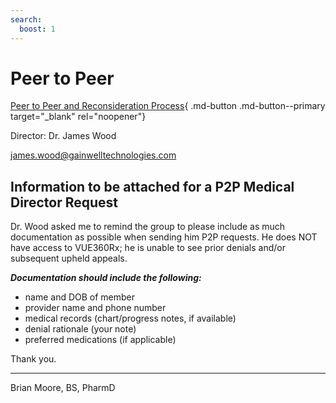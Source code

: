 ```yaml
---
search:
  boost: 1
---
```


# Peer to Peer

[Peer to Peer and Reconsideration Process](https://mygainwell.sharepoint.com.mcas.ms/:w:/r/teams/OHSPBM/_layouts/15/Doc.aspx?sourcedoc=%7B988707F8-45DF-468B-A746-847013345D5D%7D&file=Peer%20to%20Peer%20and%20Reconsideration%20Process%20%20Updated%203-3-23.docx&_DSL=1&action=default&mobileredirect=true){ .md-button .md-button--primary target="_blank" rel="noopener"}

Director: Dr. James Wood 

james.wood@gainwelltechnologies.com

## Information to be attached for a P2P Medical Director Request

Dr. Wood asked me to remind the group to please include as much documentation as possible when sending him P2P requests. He does NOT have access to VUE360Rx; he is unable to see prior denials and/or subsequent upheld appeals. 

***Documentation should include the following:*** 

- name and DOB of member 
- provider name and phone number
- medical records (chart/progress notes, if available) 
- denial rationale (your note) 
- preferred medications (if applicable) 


Thank you.

___________________________________________
Brian Moore, BS, PharmD

